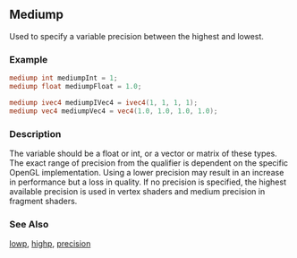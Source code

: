 ## Mediump

Used to specify a variable precision between the highest and lowest.

### Example
```glsl
mediump int mediumpInt = 1;
mediump float mediumpFloat = 1.0;

mediump ivec4 mediumpIVec4 = ivec4(1, 1, 1, 1);
mediump vec4 mediumpVec4 = vec4(1.0, 1.0, 1.0, 1.0);
```

### Description

The variable should be a float or int, or a vector or matrix of these types.
The exact range of precision from the qualifier is dependent on the specific OpenGL implementation.
Using a lower precision may result in an increase in performance but a loss in quality.
If no precision is specified, the highest available precision is used in vertex shaders and medium precision in fragment shaders.

### See Also

[lowp](/glossary/?search=lowp), [highp](/glossary/?search=highp), [precision](/glossary/?search=precision)
